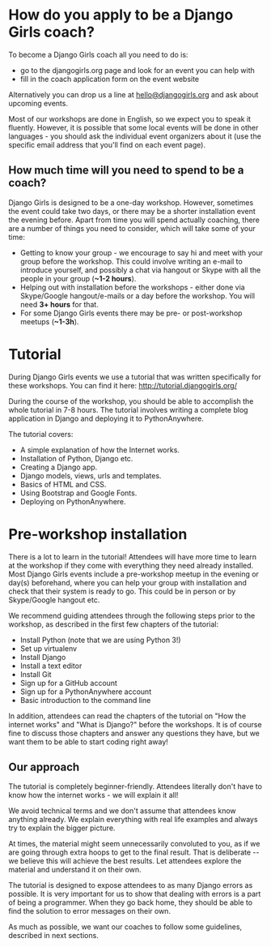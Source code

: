 # How do you apply to be a Django Girls coach?

To become a Django Girls coach all you need to do is:

* go to the djangogirls.org page and look for an event you can help with
* fill in the coach application form on the event website

Alternatively you can drop us a line at hello@djangogirls.org and ask about upcoming events.

Most of our workshops are done in English, so we expect you to speak it fluently. However, it is possible that some local events will be done in other languages - you should ask the individual event organizers about it (use the specific email address that you'll find on each event page).

## How much time will you need to spend to be a coach?

Django Girls is designed to be a one-day workshop. However, sometimes the event could take two days, or there may be a shorter installation event the evening before. Apart from time you will spend actually coaching, there are a number of things you need to consider, which will take some of your time:

* Getting to know your group - we encourage to say hi and meet with your group before the workshop. This could involve writing an e-mail to introduce yourself, and possibly a chat via hangout or Skype with all the people in your group (__~1-2 hours__).
* Helping out with installation before the workshops - either done via Skype/Google hangout/e-mails or a day before the workshop. You will need __3+ hours__ for that.
* For some Django Girls events there may be pre- or post-workshop meetups (__~1-3h__).

# Tutorial

During Django Girls events we use a tutorial that was written specifically for these workshops. You can find it here: http://tutorial.djangogirls.org/

During the course of the workshop, you should be able to accomplish the whole tutorial in 7-8 hours.  The tutorial involves writing a complete blog application in Django and deploying it to PythonAnywhere.

The tutorial covers:
* A simple explanation of how the Internet works.
* Installation of Python, Django etc.
* Creating a Django app.
* Django models, views, urls and templates.
* Basics of HTML and CSS.
* Using Bootstrap and Google Fonts.
* Deploying on PythonAnywhere.

# Pre-workshop installation

There is a lot to learn in the tutorial!  Attendees will have more time to learn at the workshop if they come with everything they need already installed.  Most Django Girls events include a pre-workshop meetup in the evening or day(s) beforehand, where you can help your group with installation and check that their system is ready to go.  This could be in person or by Skype/Google hangout etc.

We recommend guiding attendees through the following steps prior to the workshop, as described in the first few chapters of the tutorial:
* Install Python (note that we are using Python 3!)
* Set up virtualenv
* Install Django
* Install a text editor
* Install Git
* Sign up for a GitHub account
* Sign up for a PythonAnywhere account
* Basic introduction to the command line

In addition, attendees can read the chapters of the tutorial on "How the internet works" and "What is Django?" before the workshops.  It is of course fine to discuss those chapters and answer any questions they have, but we want them to be able to start coding right away!


## Our approach

The tutorial is completely beginner-friendly. Attendees literally don't have to know how the internet works - we will explain it all!

We avoid technical terms and we don't assume that attendees know anything already. We explain everything with real life examples and always try to explain the bigger picture.

At times, the material might seem unnecessarily convoluted to you, as if we are going through extra hoops to get to the final result. That is deliberate -- we believe this will achieve the best results. Let attendees explore the material and understand it on their own.

The tutorial is designed to expose attendees to as many Django errors as possible. It is very important for us to show that dealing with errors is a part of being a programmer. When they go back home, they should be able to find the solution to error messages on their own.

As much as possible, we want our coaches to follow some guidelines, described in next sections.
